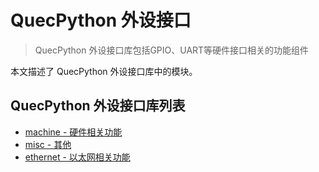 # QuecPython 外设接口

> QuecPython 外设接口库包括GPIO、UART等硬件接口相关的功能组件

本文描述了 QuecPython 外设接口库中的模块。

## QuecPython 外设接口库列表

- [machine - 硬件相关功能](./machine.md)
- [misc - 其他](./misc.md)
- [ethernet - 以太网相关功能](./ethernet.md)